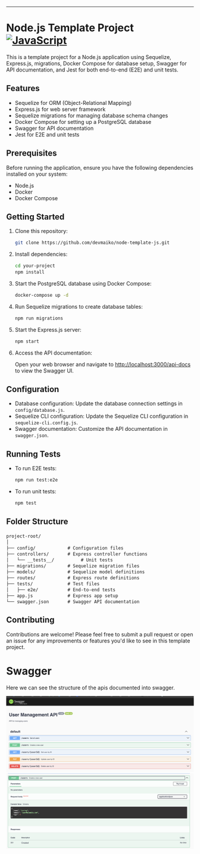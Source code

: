 ---

# Node.js Template Project [![JavaScript](https://skillicons.dev/icons?i=js,nodejs,express,sequelize,git,postgres,mysql,jest)](https://skillicons.dev)

This is a template project for a Node.js application using Sequelize, Express.js, migrations, Docker Compose for database setup, Swagger for API documentation, and Jest for both end-to-end (E2E) and unit tests.

## Features

- Sequelize for ORM (Object-Relational Mapping)
- Express.js for web server framework
- Sequelize migrations for managing database schema changes
- Docker Compose for setting up a PostgreSQL database
- Swagger for API documentation
- Jest for E2E and unit tests

## Prerequisites

Before running the application, ensure you have the following dependencies installed on your system:

- Node.js
- Docker
- Docker Compose

## Getting Started

1. Clone this repository:

   ```bash
   git clone https://github.com/devmaiko/node-template-js.git
   ```

2. Install dependencies:

   ```bash
   cd your-project
   npm install
   ```

3. Start the PostgreSQL database using Docker Compose:

   ```bash
   docker-compose up -d
   ```

4. Run Sequelize migrations to create database tables:

   ```bash
   npm run migrations
   ```

5. Start the Express.js server:

   ```bash
   npm start
   ```

6. Access the API documentation:

   Open your web browser and navigate to [http://localhost:3000/api-docs](http://localhost:3000/api-docs) to view the Swagger UI.

## Configuration

- Database configuration: Update the database connection settings in `config/database.js`.
- Sequelize CLI configuration: Update the Sequelize CLI configuration in `sequelize-cli.config.js`.
- Swagger documentation: Customize the API documentation in `swagger.json`.

## Running Tests

- To run E2E tests:

  ```bash
  npm run test:e2e
  ```

- To run unit tests:

  ```bash
  npm test
  ```

## Folder Structure

```
project-root/
│
├── config/            # Configuration files
├── controllers/       # Express controller functions
│   └── __tests__/          # Unit tests
├── migrations/        # Sequelize migration files
├── models/            # Sequelize model definitions
├── routes/            # Express route definitions
├── tests/             # Test files
│   ├── e2e/           # End-to-end tests
├── app.js             # Express app setup
└── swagger.json       # Swagger API documentation
```

## Contributing

Contributions are welcome! Please feel free to submit a pull request or open an issue for any improvements or features you'd like to see in this template project.

# Swagger
Here we can see the structure of the apis documented into swagger.

![Create User](./docs/image1.png)
![Create User](./docs/image2.png)
